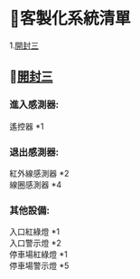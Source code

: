 # :file_folder:客製化系統清單
1.[開封三](#開封三)  

## :page_facing_up:[開封三](./開封三)  
### 進入感測器:  
遙控器 *1  
### 退出感測器:  
紅外線感測器 *2  
線圈感測器 *4  
### 其他設備:  
入口紅綠燈 *1  
入口警示燈 *2  
停車場紅綠燈 *1  
停車場警示燈 *5
